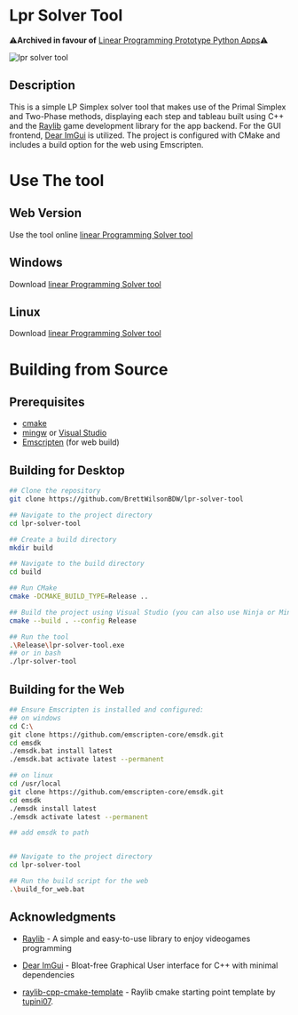 # Lpr Solver Tool

⚠️**Archived in favour of** [Linear Programming Prototype Python Apps](https://github.com/BrettWilsonBDW/LP-Prototype-Py-Apps)⚠️

![lpr solver tool](https://www.brettwilsondev.com//assets/images/lprTool.webp)

## Description

This is a simple LP Simplex solver tool that makes use of the Primal Simplex and Two-Phase methods, displaying each step and tableau built using C++ and the [Raylib](https://www.raylib.com/) game development library for the app backend. For the GUI frontend, [Dear ImGui](https://github.com/ocornut/imgui) is utilized. The project is configured with CMake and includes a build option for the web using Emscripten.

# Use The tool

## Web Version

Use the tool online [linear Programming Solver tool](https://www.atbdw.com/lpr-solver-tool)

## Windows

Download [linear Programming Solver tool](https://github.com/BrettWilsonBDW/lpr-solver-tool/releases/download/v1.0.1/lpr-solver-tool.exe)

## Linux

Download [linear Programming Solver tool](https://github.com/BrettWilsonBDW/lpr-solver-tool/releases/download/v1.0.1/lpr-solver-tool)

# Building from Source

## Prerequisites
- [cmake](https://cmake.org/)
- [mingw](https://sourceforge.net/projects/mingw-w64/files/Toolchains%20targetting%20Win64/Personal%20Builds/mingw-builds/8.1.0/threads-posix/seh/) or [Visual Studio](https://visualstudio.microsoft.com/)
- [Emscripten](https://github.com/emscripten-core/emsdk) (for web build)

## Building for Desktop

```bash
## Clone the repository
git clone https://github.com/BrettWilsonBDW/lpr-solver-tool

## Navigate to the project directory
cd lpr-solver-tool

## Create a build directory
mkdir build

## Navigate to the build directory
cd build

## Run CMake
cmake -DCMAKE_BUILD_TYPE=Release ..

## Build the project using Visual Studio (you can also use Ninja or MinGW)
cmake --build . --config Release

## Run the tool
.\Release\lpr-solver-tool.exe
## or in bash
./lpr-solver-tool

```
## Building for the Web

```bash
## Ensure Emscripten is installed and configured:
## on windows
cd C:\
git clone https://github.com/emscripten-core/emsdk.git
cd emsdk
./emsdk.bat install latest
./emsdk.bat activate latest --permanent

## on linux
cd /usr/local
git clone https://github.com/emscripten-core/emsdk.git
cd emsdk
./emsdk install latest
./emsdk activate latest --permanent

## add emsdk to path


## Navigate to the project directory
cd lpr-solver-tool

## Run the build script for the web
.\build_for_web.bat 
```

## Acknowledgments

- [Raylib](https://www.raylib.com/) - A simple and easy-to-use library to enjoy videogames programming 

- [Dear ImGui](https://github.com/ocornut/imgui) - Bloat-free Graphical User interface for C++ with minimal dependencies

- [raylib-cpp-cmake-template](https://github.com/tupini07/raylib-cpp-cmake-template) - Raylib cmake starting point template by [tupini07](https://github.com/tupini07).
